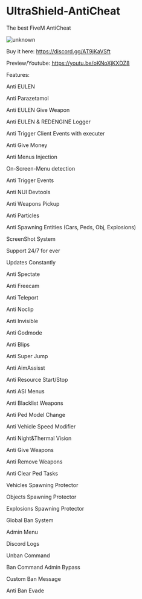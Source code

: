 # UltraShield-AntiCheat

The best FiveM AntiCheat

![unknown](https://user-images.githubusercontent.com/78535387/166119938-31b85735-6dc2-4f0b-8cb8-73d689ef9c08.jpg)


Buy it here: https://discord.gg/AT9jKaVSft

Preview/Youtube: https://youtu.be/oKNoXjKXDZ8

Features:

Anti EULEN

Anti Parazetamol

Anti EULEN Give Weapon

Anti EULEN & REDENGINE Logger

Anti Trigger Client Events with executer

Anti Give Money

Anti Menus Injection

On-Screen-Menu detection

Anti Trigger Events

Anti NUI Devtools

Anti Weapons Pickup

Anti Particles

Anti Spawning Entities (Cars, Peds, Obj, Explosions)

ScreenShot System

Support 24/7 for ever

Updates Constantly

Anti Spectate

Anti Freecam

Anti Teleport

Anti Noclip

Anti Invisible

Anti Godmode

Anti Blips

Anti Super Jump

Anti AimAssisst

Anti Resource Start/Stop

Anti ASI Menus

Anti Blacklist Weapons

Anti Ped Model Change

Anti Vehicle Speed Modifier

Anti Night&Thermal Vision

Anti Give Weapons

Anti Remove Weapons

Anti Clear Ped Tasks

Vehicles Spawning Protector

Objects Spawning Protector

Explosions Spawning Protector

Global Ban System

Admin Menu

Discord Logs

Unban Command

Ban Command
Admin Bypass

Custom Ban Message

Anti Ban Evade


